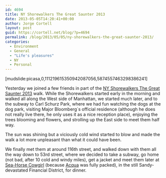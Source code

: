 ```yaml
---
id: 4694
title: NY Shorewalkers The Great Saunter 2013
date: 2013-05-05T14:20:41+00:00
author: Jorge Cortell
layout: post
guid: https://cortell.net/blog/?p=4694
permalink: /blog/2013/05/05/ny-shorewalkers-the-great-saunter-2013/
categories:
  - Environment
  - General
  - "Life's pleasures"
  - NY
  - Personal
---
```

[mudslide:picasa,0,111219615350942087056,5874557463298386241]

Yesterday we joined a few friends in part of the <a title="https://shorewalkers.org/the-great-saunter-13" href="https://shorewalkers.org/the-great-saunter-13" target="_blank">NY Shorewalkers The Great Saunter 2013</a> walk. While the Shorewalkers started early in the morning and walked all along the West side of Manhattan, we started much later, and to the subway to Carl Schurz Park, where we had fun watching the dogs at the dog park, visiting Major Bloomberg`s official residence (although he does not really live there, he only uses it as a nice reception place), enjoying the trees blooming and flowers, and strolling up the East side to meet them half way.

The sun was shining but a viciously cold wind started to blow and made the walk a lot more unpleasant than what it could have been.

We finally met them at around 116th street, and walked down with them all the way down to 53rd street, where we decided to take a subway, go home (not bad, after 10 cold and windy miles), get a jacket and meet them later at <a title="https://www.cowgirlseahorse.com" href="https://www.cowgirlseahorse.com" target="_blank">Sea-Horse Cowgirl</a> (because <a title="https://www.acquarestaurantnyc.com" href="https://www.acquarestaurantnyc.com" target="_blank">Acqua</a> was fully packed), in the still Sandy-devastated Financial District, for dinner.
